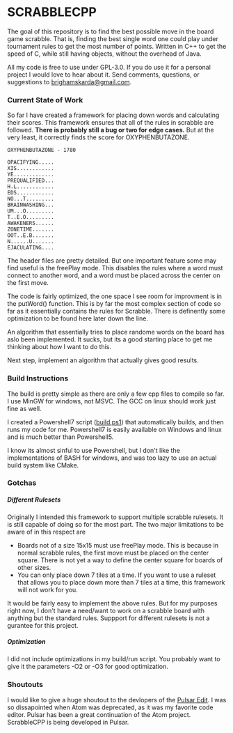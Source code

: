 # SCRABBLECPP

The goal of this repository is to find the best possible move in the board game
scrabble. That is, finding the best single word one could play under tournament
rules to get the most number of points. Written in C++ to get the speed of C,
while still having objects, without the overhead of Java.

All my code is free to use under GPL-3.0. If you do use it for a personal
project I would love to hear about it. Send comments, questions, or suggestions
to brighamskarda@gmail.com.

### Current State of Work
So far I have created a framework for placing down words and calculating their
scores. This framework ensures that all of the rules in scrabble are followed.
**There is probably still a bug or two for edge cases.** But at the very least, it
correctly finds the score for OXYPHENBUTAZONE.

```
OXYPHENBUTAZONE - 1780

OPACIFYING.....
XIS............
YE.............
PREQUALIFIED...
H.L............
EDS............
NO...T.........
BRAINWASHING...
UM...O.........
T..E.O.........
AWAKENERS......
ZONETIME.......
OOT..E.B.......
N......U.......
EJACULATING....
```

The header files are pretty
detailed. But one important feature some may find useful is the freePlay mode.
This disables the rules where a word must connect to another word, and a word
must be placed across the center on the first move.

The code is fairly optimized, the one space I see room for improvment is in the
putWord() function. This is by far the most complex section of code so far
as it essentially contains the rules for Scrabble. There is definently some
optimization to be found here later down the line.

An algorithm that essentially tries to place randome words on the board has aslo
been implemented. It sucks, but its a good starting place to get me thinking
about how I want to do this.

Next step, implement an algorithm that actually gives good results.

### Build Instructions
The build is pretty simple as there are only a few cpp files to compile so far.
I use MinGW for windows, not MSVC. The GCC on linux should work just fine as
well.

I created a Powershell7 script ([build.ps1](build.ps1)) that automatically
builds, and then runs my code for me. Powershell7 is easily available on Windows
and linux and is much better than Powershell5.

I know its almost sinful to use Powershell, but I don't like the implementations
of BASH for windows, and was too lazy to use an actual build system like CMake.

### Gotchas
##### Different Rulesets
Originally I intended this framework to support multiple scrabble rulesets.
It is still capable of doing so for the most part. The two major limitations
to be aware of in this respect are
- Boards not of a size 15x15 must use freePlay mode. This is because in
 normal scrabble rules, the first move must be placed on the center square.
 There is not yet a way to define the center square for boards of other
 sizes.
- You can only place down 7 tiles at a time. If you want to use a ruleset
 that allows you to place down more than 7 tiles at a time, this framework
 will not work for you.

It would be fairly easy to implement the above rules. But for my purposes right
now, I don't have a need/want to work on a scrabble board with anything but the
standard rules. Suppport for different rulesets is not a gurantee for this
project.

##### Optimization
I did not include optimizations in my build/run script. You probably want to
give it the parameters -O2 or -O3 for good optimization.

### Shoutouts
I would like to give a huge shoutout to the devlopers of the
[Pulsar Edit](https://pulsar-edit.dev/). I was so dissapointed when Atom was
deprecated, as it was my favorite code editor. Pulsar has been a great
continuation of the Atom project. ScrabbleCPP is being developed in Pulsar.